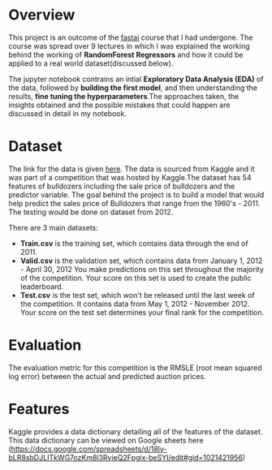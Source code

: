 # Overview
This project is an outcome of the [fastai](https://www.fast.ai/) course that I had undergone. The course was spread over 9 lectures in which I was explained the working behind the working of **RandomForest Regressors** and how it could be applied to a real world dataset(discussed below). 

The jupyter notebook contrains an intial **Exploratory Data Analysis (EDA)** of the data, followed by **building the first model**, and then understanding the results, **fine tuning the hyperparameters**.The approaches taken, the insights obtained and the possible mistakes that could happen are discussed in detail in my notebook.

# Dataset
The link for the data is given [here](https://www.kaggle.com/c/bluebook-for-bulldozers/data). The data is sourced from Kaggle and it was part of a competition that was hosted by Kaggle.The dataset has 54 features of bulldozers including the sale price of bulldozers and the predictor variable. The goal behind the project is to build a model that would help predict the sales price of Bulldozers that range from the 1960's - 2011. The testing would be done on dataset from 2012.

There are 3 main datasets:
- **Train.csv** is the training set, which contains data through the end of 2011.
- **Valid.csv** is the validation set, which contains data from January 1, 2012 - April 30, 2012 You make predictions on this set throughout the majority of the competition. Your score on this set is used to create the public leaderboard.
- **Test.csv** is the test set, which won't be released until the last week of the competition. It contains data from May 1, 2012 - November 2012. Your score on the test set determines your final rank for the competition.

# Evaluation
The evaluation metric for this competition is the RMSLE (root mean squared log error) between the actual and predicted auction prices.

# Features
Kaggle provides a data dictionary detailing all of the features of the dataset. This data dictionary can be viewed on Google sheets here (https://docs.google.com/spreadsheets/d/18ly-bLR8sbDJLITkWG7ozKm8l3RyieQ2Fpgix-beSYI/edit#gid=1021421956)
